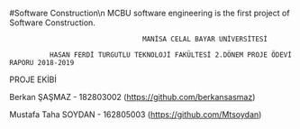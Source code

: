 #Software Construction\n
MCBU software engineering is the first project of Software Construction.

                                     MANİSA CELAL BAYAR ÜNİVERSİTESİ

              HASAN FERDİ TURGUTLU TEKNOLOJİ FAKÜLTESİ 2.DÖNEM PROJE ÖDEVİ RAPORU 2018-2019
PROJE EKİBİ

Berkan ŞAŞMAZ - 182803002 (https://github.com/berkansasmaz)

Mustafa Taha SOYDAN - 162805003 (https://github.com/Mtsoydan)
